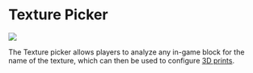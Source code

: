 # Texture Picker

![](https://ocdoc.cil.li/_media/items:texturepicker.png)

The Texture picker allows players to analyze any in-game block for the
name of the texture, which can then be used to configure [3D
prints](/block/3d_printer).